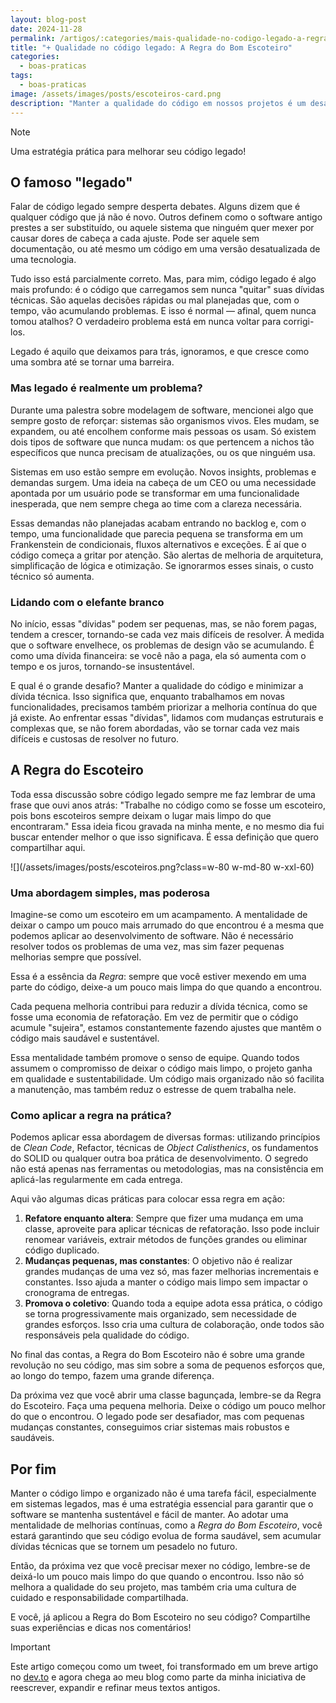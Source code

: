 ```yaml
---
layout: blog-post
date: 2024-11-28
permalink: /artigos/:categories/mais-qualidade-no-codigo-legado-a-regra-do-bom-escoteiro
title: "+ Qualidade no código legado: A Regra do Bom Escoteiro"
categories:
  - boas-praticas
tags:
  - boas-praticas
image: /assets/images/posts/escoteiros-card.png
description: "Manter a qualidade do código em nossos projetos é um desafio constante. À medida que o tempo passa, nosso código pode se tornar um verdadeiro emaranhado de funcionalidades antigas e mal organizadas, criando o que chamamos de 'dívida técnica' - um débito que, em algum momento, terá que ser pago."
---
```


> [!NOTE] 
> Uma estratégia prática para melhorar seu código legado!

## O famoso "legado"

Falar de código legado sempre desperta debates. Alguns dizem que é qualquer código que já não é novo. Outros definem
como o software antigo prestes a ser substituído, ou aquele sistema que ninguém quer mexer por causar dores de cabeça a
cada ajuste. Pode ser aquele sem documentação, ou até mesmo um código em uma versão desatualizada de uma tecnologia.

Tudo isso está parcialmente correto. Mas, para mim, código legado é algo mais profundo: é o código que carregamos sem
nunca "quitar" suas dívidas técnicas. São aquelas decisões rápidas ou mal planejadas que, com o tempo, vão acumulando
problemas. E isso é normal — afinal, quem nunca tomou atalhos? O verdadeiro problema está em nunca voltar para
corrigi-los.

Legado é aquilo que deixamos para trás, ignoramos, e que cresce como uma sombra até se tornar uma barreira.

### Mas legado é realmente um problema?

Durante uma palestra sobre modelagem de software, mencionei algo que sempre gosto de reforçar: sistemas são organismos
vivos. Eles mudam, se expandem, ou até encolhem conforme mais pessoas os usam. Só existem dois tipos de software que
nunca mudam: os que pertencem a nichos tão específicos que nunca precisam de atualizações, ou os que ninguém usa.

Sistemas em uso estão sempre em evolução. Novos insights, problemas e demandas surgem. Uma ideia na cabeça de um CEO ou
uma necessidade apontada por um usuário pode se transformar em uma funcionalidade inesperada, que nem sempre chega ao
time com a clareza necessária.

Essas demandas não planejadas acabam entrando no backlog e, com o tempo, uma funcionalidade que parecia pequena se
transforma em um Frankenstein de condicionais, fluxos alternativos e exceções. É aí que o código começa a gritar por
atenção. São alertas de melhoria de arquitetura, simplificação de lógica e otimização. Se ignorarmos esses sinais, o
custo técnico só aumenta.

### Lidando com o elefante branco

No início, essas "dívidas" podem ser pequenas, mas, se não forem pagas, tendem a crescer, tornando-se cada vez mais
difíceis de resolver. À medida que o software envelhece, os problemas de design vão se acumulando. É como uma dívida
financeira: se você não a paga, ela só aumenta com o tempo e os juros, tornando-se insustentável.

E qual é o grande desafio? Manter a qualidade do código e minimizar a dívida técnica. Isso significa que, enquanto
trabalhamos em novas funcionalidades, precisamos também priorizar a melhoria contínua do que já existe. Ao enfrentar
essas "dívidas", lidamos com mudanças estruturais e complexas que, se não forem abordadas, vão se tornar cada vez mais
difíceis e custosas de resolver no futuro.

## A Regra do Escoteiro

Toda essa discussão sobre código legado sempre me faz lembrar de uma frase que ouvi anos atrás: "Trabalhe no código como
se fosse um escoteiro, pois bons escoteiros sempre deixam o lugar mais limpo do que encontraram." Essa ideia ficou
gravada na minha mente, e no mesmo dia fui buscar entender melhor o que isso significava. É essa definição que quero
compartilhar aqui.

![](/assets/images/posts/escoteiros.png?class=w-80 w-md-80 w-xxl-60)

### Uma abordagem simples, mas poderosa

Imagine-se como um escoteiro em um acampamento. A mentalidade de deixar o campo um pouco mais arrumado do que encontrou
é a mesma que podemos aplicar ao desenvolvimento de software. Não é necessário resolver todos os problemas de uma vez,
mas sim fazer pequenas melhorias sempre que possível.

Essa é a essência da *Regra*: sempre que você estiver mexendo em uma parte do código, deixe-a um pouco mais limpa do que
quando a encontrou.

Cada pequena melhoria contribui para reduzir a dívida técnica, como se fosse uma economia de refatoração. Em vez de
permitir que o código acumule "sujeira", estamos constantemente fazendo ajustes que mantêm o código mais saudável e
sustentável.

Essa mentalidade também promove o senso de equipe. Quando todos assumem o compromisso de deixar o código mais limpo, o
projeto ganha em qualidade e sustentabilidade. Um código mais organizado não só facilita a manutenção, mas também reduz
o estresse de quem trabalha nele.

### Como aplicar a regra na prática?

Podemos aplicar essa abordagem de diversas formas: utilizando princípios de *Clean Code*, Refactor, técnicas de *Object
Calisthenics*, os fundamentos do SOLID ou qualquer outra boa prática de desenvolvimento. O segredo não está apenas nas
ferramentas ou metodologias, mas na consistência em aplicá-las regularmente em cada entrega.

Aqui vão algumas dicas práticas para colocar essa regra em ação:

1. **Refatore enquanto altera**: Sempre que fizer uma mudança em uma classe, aproveite para aplicar técnicas de 
   refatoração. Isso pode incluir renomear variáveis, extrair métodos de funções grandes ou eliminar código duplicado.
2. **Mudanças pequenas, mas constantes**: O objetivo não é realizar grandes mudanças de uma vez só, mas fazer melhorias 
   incrementais e constantes. Isso ajuda a manter o código mais limpo sem impactar o cronograma de entregas.
3. **Promova o coletivo**: Quando toda a equipe adota essa prática, o código se torna progressivamente mais organizado, 
   sem necessidade de grandes esforços. Isso cria uma cultura de colaboração, onde todos são responsáveis pela qualidade 
   do código.

No final das contas, a Regra do Bom Escoteiro não é sobre uma grande revolução no seu código, mas sim sobre a soma de
pequenos esforços que, ao longo do tempo, fazem uma grande diferença.

Da próxima vez que você abrir uma classe bagunçada, lembre-se da Regra do Escoteiro. Faça uma pequena melhoria. Deixe o
código um pouco melhor do que o encontrou. O legado pode ser desafiador, mas com pequenas mudanças constantes,
conseguimos criar sistemas mais robustos e saudáveis.

## Por fim

Manter o código limpo e organizado não é uma tarefa fácil, especialmente em sistemas legados, mas é uma estratégia
essencial para garantir que o software se mantenha sustentável e fácil de manter. Ao adotar uma mentalidade de melhorias
contínuas, como a *Regra do Bom Escoteiro*, você estará garantindo que seu código evolua de forma saudável, sem acumular
dívidas técnicas que se tornem um pesadelo no futuro.

Então, da próxima vez que você precisar mexer no código, lembre-se de deixá-lo um pouco mais limpo do que quando o
encontrou. Isso não só melhora a qualidade do seu projeto, mas também cria uma cultura de cuidado e responsabilidade
compartilhada.

E você, já aplicou a Regra do Bom Escoteiro no seu código? Compartilhe suas experiências e dicas nos comentários!

> [!IMPORTANT]
> Este artigo começou como um tweet, foi transformado em um breve artigo no [dev.to](https://dev.to/douglasmedeiros/-qualidade-no-codigo-legado-a-regra-do-bom-escoteiro-e30) e agora chega ao meu
> blog como parte da minha iniciativa de reescrever, expandir e refinar meus textos antigos.
